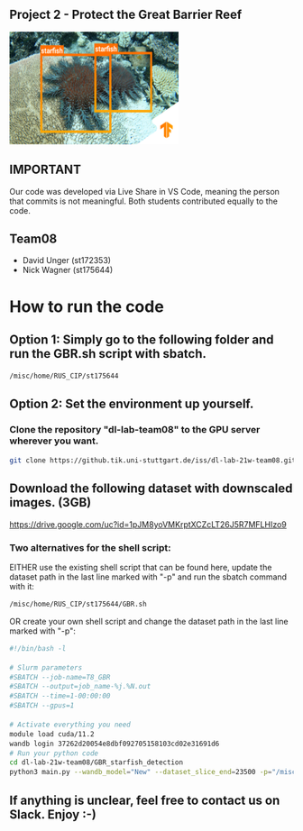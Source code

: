 ## Project 2 - Protect the Great Barrier Reef

<img src="1_starfishes.png" alt="MarineGEO circle logo" style="height: 200px; width:300px;"/>


## IMPORTANT
Our code was developed via Live Share in VS Code, meaning the person that commits is not meaningful.
Both students contributed equally to the code.
## Team08
- David Unger (st172353)
- Nick Wagner (st175644)

# How to run the code
## Option 1: Simply go to the following folder and run the GBR.sh script with sbatch.
```/misc/home/RUS_CIP/st175644```

## Option 2: Set the environment up yourself.
### Clone the repository "dl-lab-team08" to the GPU server wherever you want.
```sh
git clone https://github.tik.uni-stuttgart.de/iss/dl-lab-21w-team08.git
```
## Download the following dataset with downscaled images. (3GB) 
   https://drive.google.com/uc?id=1pJM8yoVMKrptXCZcLT26J5R7MFLHIzo9

### Two alternatives for the shell script:<br />
EITHER use the existing shell script that can be found here, update the dataset path in the last line marked with "-p" and run the sbatch command with it: 
```sh
/misc/home/RUS_CIP/st175644/GBR.sh
```
OR create your own shell script and change the dataset path in the last line marked with "-p":
 ```sh
#!/bin/bash -l

# Slurm parameters
#SBATCH --job-name=T8_GBR
#SBATCH --output=job_name-%j.%N.out
#SBATCH --time=1-00:00:00
#SBATCH --gpus=1

# Activate everything you need
module load cuda/11.2
wandb login 37262d20054e8dbf092705158103cd02e31691d6
# Run your python code
cd dl-lab-21w-team08/GBR_starfish_detection
python3 main.py --wandb_model="New" --dataset_slice_end=23500 -p="/misc/home/RUS_CIP/st175644/GBR_dataset/"
```

## If anything is unclear, feel free to contact us on Slack. Enjoy :-)
